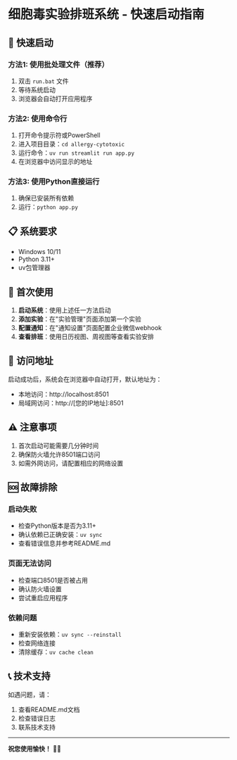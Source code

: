 # 细胞毒实验排班系统 - 快速启动指南

## 🚀 快速启动

### 方法1: 使用批处理文件（推荐）
1. 双击 `run.bat` 文件
2. 等待系统启动
3. 浏览器会自动打开应用程序

### 方法2: 使用命令行
1. 打开命令提示符或PowerShell
2. 进入项目目录：`cd allergy-cytotoxic`
3. 运行命令：`uv run streamlit run app.py`
4. 在浏览器中访问显示的地址

### 方法3: 使用Python直接运行
1. 确保已安装所有依赖
2. 运行：`python app.py`

## 📋 系统要求

- Windows 10/11
- Python 3.11+
- uv包管理器

## 🔧 首次使用

1. **启动系统**：使用上述任一方法启动
2. **添加实验**：在"实验管理"页面添加第一个实验
3. **配置通知**：在"通知设置"页面配置企业微信webhook
4. **查看排班**：使用日历视图、周视图等查看实验安排

## 📱 访问地址

启动成功后，系统会在浏览器中自动打开，默认地址为：
- 本地访问：http://localhost:8501
- 局域网访问：http://[您的IP地址]:8501

## ⚠️ 注意事项

1. 首次启动可能需要几分钟时间
2. 确保防火墙允许8501端口访问
3. 如需外网访问，请配置相应的网络设置

## 🆘 故障排除

### 启动失败
- 检查Python版本是否为3.11+
- 确认依赖已正确安装：`uv sync`
- 查看错误信息并参考README.md

### 页面无法访问
- 检查端口8501是否被占用
- 确认防火墙设置
- 尝试重启应用程序

### 依赖问题
- 重新安装依赖：`uv sync --reinstall`
- 检查网络连接
- 清除缓存：`uv cache clean`

## 📞 技术支持

如遇问题，请：
1. 查看README.md文档
2. 检查错误日志
3. 联系技术支持

---

**祝您使用愉快！** 🧪✨
